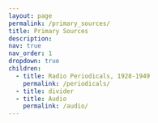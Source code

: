 ```yaml
---
layout: page
permalink: /primary_sources/
title: Primary Sources
description:
nav: true
nav_order: 1
dropdown: true
children:
  - title: Radio Periodicals, 1928-1949
    permalink: /periodicals/
  - title: divider
  - title: Audio
    permalink: /audio/
---
```


